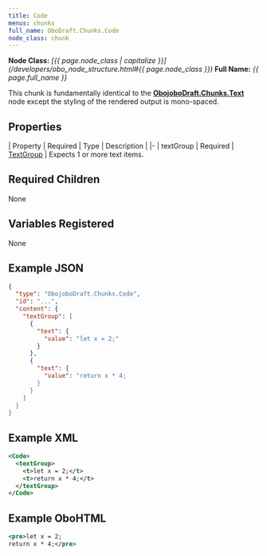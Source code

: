 ```yaml
---
title: Code
menus: chunks
full_name: OboDraft.Chunks.Code
node_class: chunk
---
```

**Node Class:** *[{{ page.node_class | capitalize }}](/developers/obo_node_structure.html#{{ page.node_class }})*
**Full Name:** *{{ page.full_name }}*

This chunk is fundamentally identical to the **[ObojoboDraft.Chunks.Text](obonode_text.md)** node except the styling of the rendered output is mono-spaced.

## Properties

| Property | Required | Type | Description |
|-
| textGroup | Required | [TextGroup](content_textgroup.md) | Expects 1 or more text items.

## Required Children

None

## Variables Registered

None

## Example JSON

```json
{
  "type": "ObojoboDraft.Chunks.Code",
  "id": "...",
  "content": {
    "textGroup": [
      {
        "text": {
          "value": "let x = 2;"
        }
      },
      {
        "text": {
          "value": "return x * 4;
        }
      }
    ]
  }
}
```

## Example XML

```xml
<Code>
  <textGroup>
    <t>let x = 2;</t>
    <t>return x * 4;</t>
  </textGroup>
</Code>
```

## Example OboHTML

```xml
<pre>let x = 2;
return x * 4;</pre>
```
